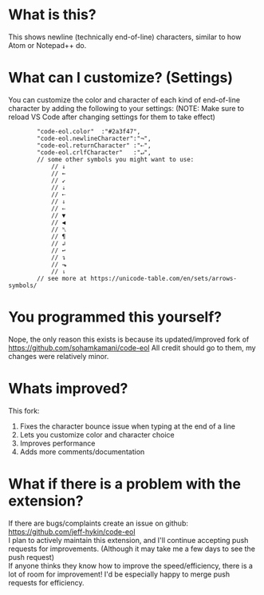 # What is this?
This shows newline (technically end-of-line) characters, similar to how Atom or Notepad++ do.

# What can I customize? (Settings)
You can customize the color and character of each kind of end-of-line character by adding the following to your settings:
(NOTE: Make sure to reload VS Code after changing settings for them to take effect)
```
        "code-eol.color"  :"#2a3f47",
        "code-eol.newlineCharacter":"¬",
        "code-eol.returnCharacter" :"⇠",
        "code-eol.crlfCharacter"   :"↵",
        // some other symbols you might want to use:
            // ↓
            // ←
            // ↙
            // ⇣
            // ⇠
            // ⇓
            // ⇐
            // ▼
            // ◀
            // ␤
            // ¶
            // ↲
            // ↩
            // ↴
            // ⬎
            // ⇂
        // see more at https://unicode-table.com/en/sets/arrows-symbols/
```
<!-- <img width="376" src="https://github.com/jeff-hykin/code-eol/blob/master/Screen Shot 2018-05-07 at 11.41.35 PM.png"> -->

# You programmed this yourself?
Nope, the only reason this exists is because its updated/improved fork of https://github.com/sohamkamani/code-eol
All credit should go to them, my changes were relatively minor.

# Whats improved?
This fork:
1. Fixes the character bounce issue when typing at the end of a line
2. Lets you customize color and character choice
3. Improves performance
4. Adds more comments/documentation

# What if there is a problem with the extension?
If there are bugs/complaints create an issue on github: https://github.com/jeff-hykin/code-eol<br>
I plan to actively maintain this extension, and I'll continue accepting push requests for improvements. (Although it may take me a few days to see the push request)<br>
If anyone thinks they know how to improve the speed/efficiency, there is a lot of room for improvement! I'd be especially happy to merge push requests for efficiency.

